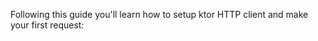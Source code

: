 [//]: # (title: Quick start)
[//]: # (caption: HTTP client quick start)
[//]: # (category: clients)
[//]: # (permalink: /clients/http-client/quick-start.html)
[//]: # (children: /clients/http-client/quick-start/)
[//]: # (ktor_version_review: 1.2.0)

Following this guide you'll learn how to setup ktor HTTP client and make your first request:
